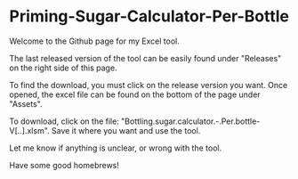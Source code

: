 # Priming-Sugar-Calculator-Per-Bottle

Welcome to the Github page for my Excel tool.

The last released version of the tool can be easily found under "Releases" on the right side of this page.

To find the download, you must click on the release version you want. Once opened, the excel file can be found on the bottom of the page under "Assets".

To download, click on the file: "Bottling.sugar.calculator.-.Per.bottle-V[..].xlsm". Save it where you want and use the tool.

Let me know if anything is unclear, or wrong with the tool.

Have some good homebrews!
